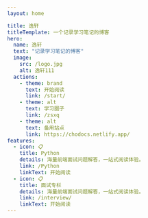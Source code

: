 ```yaml
---
layout: home

title: 逸轩
titleTemplate: 一个记录学习笔记的博客
hero:
  name: 逸轩
  text: "记录学习笔记的博客"
  image:
    src: /logo.jpg
    alt: 逸轩111
  actions:
    - theme: brand
      text: 开始阅读
      link: /start/
    - theme: alt
      text: 学习圈子
      link: /zsxq
    - theme: alt
      text: 备用站点
      link: https://chodocs.netlify.app/
features:
  - icon: 📋
    title: Python
    details: 海量前端面试问题解答，一站式阅读体验。
    link: /Python
    linkText: 开始阅读
  - icon: 📋
    title: 面试专栏
    details: 海量前端面试问题解答，一站式阅读体验。
    link: /interview/
    linkText: 开始阅读
---
```

